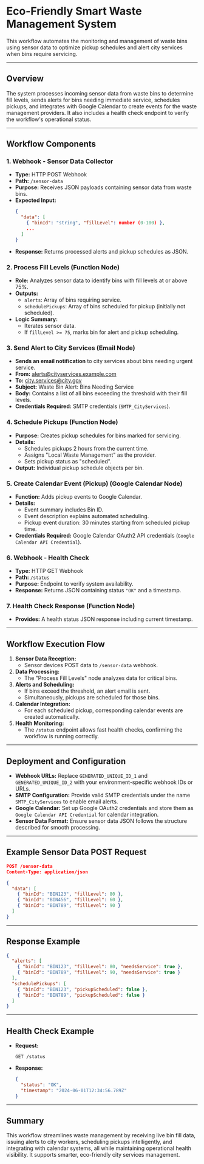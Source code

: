 # Eco-Friendly Smart Waste Management System

This workflow automates the monitoring and management of waste bins using sensor data to optimize pickup schedules and alert city services when bins require servicing.

---

## Overview

The system processes incoming sensor data from waste bins to determine fill levels, sends alerts for bins needing immediate service, schedules pickups, and integrates with Google Calendar to create events for the waste management providers. It also includes a health check endpoint to verify the workflow's operational status.

---

## Workflow Components

### 1. Webhook - Sensor Data Collector
- **Type:** HTTP POST Webhook
- **Path:** `/sensor-data`
- **Purpose:** Receives JSON payloads containing sensor data from waste bins.
- **Expected Input:**
  ```json
  {
    "data": [
      { "binId": "string", "fillLevel": number (0-100) },
      ...
    ]
  }
  ```
- **Response:** Returns processed alerts and pickup schedules as JSON.

### 2. Process Fill Levels (Function Node)
- **Role:** Analyzes sensor data to identify bins with fill levels at or above 75%.
- **Outputs:**
  - `alerts`: Array of bins requiring service.
  - `schedulePickups`: Array of bins scheduled for pickup (initially not scheduled).
- **Logic Summary:** 
  - Iterates sensor data.
  - If `fillLevel >= 75`, marks bin for alert and pickup scheduling.

### 3. Send Alert to City Services (Email Node)
- **Sends an email notification** to city services about bins needing urgent service.
- **From:** alerts@cityservices.example.com
- **To:** city.services@city.gov
- **Subject:** Waste Bin Alert: Bins Needing Service
- **Body:**
  Contains a list of all bins exceeding the threshold with their fill levels.
- **Credentials Required:** SMTP credentials (`SMTP_CityServices`).

### 4. Schedule Pickups (Function Node)
- **Purpose:** Creates pickup schedules for bins marked for servicing.
- **Details:**
  - Schedules pickups 2 hours from the current time.
  - Assigns "Local Waste Management" as the provider.
  - Sets pickup status as "scheduled".
- **Output:** Individual pickup schedule objects per bin.

### 5. Create Calendar Event (Pickup) (Google Calendar Node)
- **Function:** Adds pickup events to Google Calendar.
- **Details:**
  - Event summary includes Bin ID.
  - Event description explains automated scheduling.
  - Pickup event duration: 30 minutes starting from scheduled pickup time.
- **Credentials Required:** Google Calendar OAuth2 API credentials (`Google Calendar API Credential`).

### 6. Webhook - Health Check
- **Type:** HTTP GET Webhook
- **Path:** `/status`
- **Purpose:** Endpoint to verify system availability.
- **Response:** Returns JSON containing status `"OK"` and a timestamp.

### 7. Health Check Response (Function Node)
- **Provides:** A health status JSON response including current timestamp.

---

## Workflow Execution Flow

1. **Sensor Data Reception:**
   - Sensor devices POST data to `/sensor-data` webhook.
2. **Data Processing:**
   - The "Process Fill Levels" node analyzes data for critical bins.
3. **Alerts and Scheduling:**
   - If bins exceed the threshold, an alert email is sent.
   - Simultaneously, pickups are scheduled for those bins.
4. **Calendar Integration:**
   - For each scheduled pickup, corresponding calendar events are created automatically.
5. **Health Monitoring:**
   - The `/status` endpoint allows fast health checks, confirming the workflow is running correctly.

---

## Deployment and Configuration

- **Webhook URLs:** Replace `GENERATED_UNIQUE_ID_1` and `GENERATED_UNIQUE_ID_2` with your environment-specific webhook IDs or URLs.
- **SMTP Configuration:** Provide valid SMTP credentials under the name `SMTP_CityServices` to enable email alerts.
- **Google Calendar:** Set up Google OAuth2 credentials and store them as `Google Calendar API Credential` for calendar integration.
- **Sensor Data Format:** Ensure sensor data JSON follows the structure described for smooth processing.

---

## Example Sensor Data POST Request

```json
POST /sensor-data
Content-Type: application/json

{
  "data": [
    { "binId": "BIN123", "fillLevel": 80 },
    { "binId": "BIN456", "fillLevel": 60 },
    { "binId": "BIN789", "fillLevel": 90 }
  ]
}
```

---

## Response Example

```json
{
  "alerts": [
    { "binId": "BIN123", "fillLevel": 80, "needsService": true },
    { "binId": "BIN789", "fillLevel": 90, "needsService": true }
  ],
  "schedulePickups": [
    { "binId": "BIN123", "pickupScheduled": false },
    { "binId": "BIN789", "pickupScheduled": false }
  ]
}
```

---

## Health Check Example

- **Request:**
  ```
  GET /status
  ```
- **Response:**
  ```json
  {
    "status": "OK",
    "timestamp": "2024-06-01T12:34:56.789Z"
  }
  ```

---

## Summary

This workflow streamlines waste management by receiving live bin fill data, issuing alerts to city workers, scheduling pickups intelligently, and integrating with calendar systems, all while maintaining operational health visibility. It supports smarter, eco-friendly city services management.